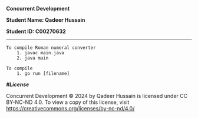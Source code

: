 **Concurrent Development**

**Student Name: Qadeer Hussain**

**Student ID: C00270632** 

** **
    To compile Roman numeral converter
        1. javac main.java 
        2. java main
    
    To compile 
        1. go run [filename]
***#License***

Concurrent Development © 2024 by Qadeer Hussain is licensed 
under CC BY-NC-ND 4.0. To view a copy of this license, 
visit https://creativecommons.org/licenses/by-nc-nd/4.0/
    
